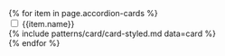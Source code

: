 <link href="https://fonts.googleapis.com/css?family=Montserrat:200,300,400,500,700,900|Ubuntu:400,500,700" rel="stylesheet">
<link href='https://fonts.googleapis.com/css?family=Lora' rel='stylesheet'>
<div class="accordion">
    {% for item in page.accordion-cards %}
    <div class="accordion__section">
        <input type="checkbox" name="filter_accordion" id="{{item.name}}" class="accordion__input">
        <label for="{{item.name}}" class="accordion__label">{{item.name}}</label>
        <div class="accordion__content">
          {% include patterns/card/card-styled.md  data=card %}
        </div>
    </div>
    {% endfor %}
</div>